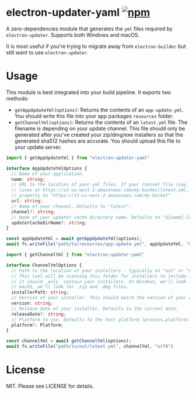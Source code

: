 # electron-updater-yaml [![npm][npm_img]][npm_url]

A zero-dependencies module that generates the `yml` files required by `electron-updater`. Supports
both Windows and macOS. 

It is most useful if you're trying to migrate away from `electron-builder` but still want to use
`electron-updater`.

# Usage

This module is best integrated into your build pipeline. It exports two methods:

 - `getAppUpdateYml(options)`: Returns the contents of an `app-update.yml`. You should write this file into your app packages `resources` folder.
 - `getChannelYml(options)`: Returns the contents of an `latest.yml` file. The filename is depending on your
   update channel. This file should only be generated after you've created your zip/dmg/exe installers so that
   the generated sha512 hashes are accurate. You should upload this file to your update server.

```ts
import { getAppUpdateYml } from "electron-updater-yaml"

interface AppUpdateYmlOptions {
  // Name of your application.
  name: string;
  // URL to the location of your yml files. If your channel file (say, latest.yml) currently
  // lives at https://s3-us-west-2.amazonaws.com/my-bucket/latest.yml, you should set this
  // property to "https://s3-us-west-2.amazonaws.com/my-bucket"
  url: string;
  // Name of your channel. Defaults to "latest".
  channel?: string;
  // Name of your updater cache directory name. Defaults to "${name}-latest".
  updaterCacheDirName?: string;
}

const appUpdateYml = await getAppUpdateYml(options);
await fs.writeFile("path/to/resources/app-update.yml", appUpdateYml, "utf8")
```

```ts
import { getChannelYml } from "electron-updater-yaml"

interface ChannelYmlOptions {
  // Path to the location of your installers - typically an "out" or "dist" folder.
  // This tool will be scanning this folder for installers to include in the channel.yml, so
  // it should _only_ contain your installers. On Windows, we'll look for .exe files. On
  // macOS, we'll look for .zip and .dmg files.
  installerPath: string;
  // Version of your installer. This should match the version of your application.
  version: string;
  // Release date of your installer. Defaults to the current date.
  releaseDate?: string;
  // Platform to use. Defaults to the host platform (process.platform).
  platform?: Platform;
}

const channelYml = await getChannelYml(options);
await fs.writeFile("path/to/out/latest.yml", channelYml, "utf8")
```

# License
MIT. Please see LICENSE for details.

[electron]: https://github.com/electron/electron
[npm_img]: https://img.shields.io/npm/v/electron-updater-yaml.svg
[npm_url]: https://npmjs.org/package/electron-updater-yaml
